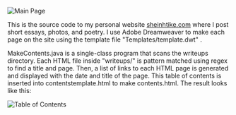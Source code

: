 ![Main Page](https://i.imgur.com/jYP8ov5.png)

This is the source code to my personal website [sheinhtike.com](http://sheinhtike.com "My Personal Website") where I post short essays, photos, and poetry. I use Adobe Dreamweaver to make each page on the site using the template file "Templates/template.dwt" .

MakeContents.java is a single-class program that scans the writeups directory. Each HTML file inside "writeups/" is pattern matched using regex to find a title and page. Then, a list of links to each HTML page is generated and displayed with the date and title of the page. This table of contents is inserted into contentstemplate.html to make contents.html. The result looks like this:

![Table of Contents](https://i.imgur.com/h8AW8ok.png)
